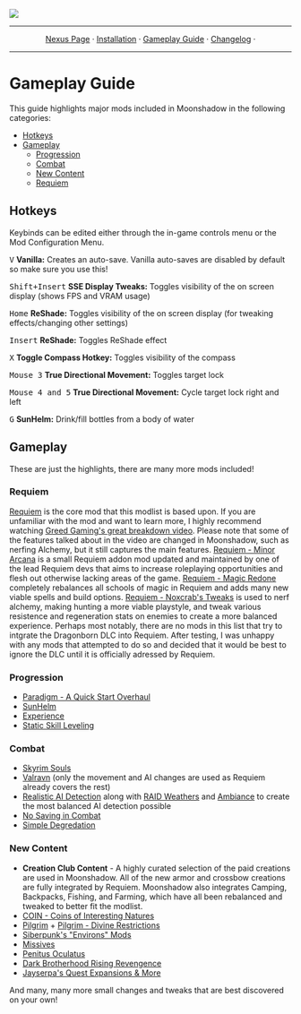 <a href="https://www.nexusmods.com/skyrimspecialedition/mods/85896"><img src="https://staticdelivery.nexusmods.com/mods/1704/images/85896/85896-1677468574-1704277277.png" target="_blank"></a>

---

<p align="center">
  <a href="https://www.nexusmods.com/skyrimspecialedition/mods/85896">Nexus Page</a> ·
  <a href="README.md">Installation</a> ·
  <a href="GAMEPLAY.md">Gameplay Guide</a> ·
  <a href="CHANGELOG.md">Changelog</a> ·
</p>

---

# Gameplay Guide

This guide highlights major mods included in Moonshadow in the following categories:

- [Hotkeys](#hotkeys)
- [Gameplay](#gameplay)
  - [Progression](#progression)
  - [Combat](#combat)
  - [New Content](#new-content)
  - [Requiem](#requiem)

## Hotkeys

Keybinds can be edited either through the in-game controls menu or the Mod Configuration Menu.

<kbd>V</kbd> **Vanilla:** Creates an auto-save. Vanilla auto-saves are disabled by default so make sure you use this! 

<kbd>Shift+Insert</kbd> **SSE Display Tweaks:** Toggles visibility of the on screen display (shows FPS and VRAM usage)

<kbd>Home</kbd> **ReShade:** Toggles visibility of the on screen display (for tweaking effects/changing other settings)

<kbd>Insert</kbd> **ReShade:** Toggles ReShade effect

<kbd>X</kbd> **Toggle Compass Hotkey:** Toggles visibility of the compass

<kbd>Mouse 3</kbd> **True Directional Movement:** Toggles target lock

<kbd>Mouse 4 and 5</kbd> **True Directional Movement:** Cycle target lock right and left

<kbd>G</kbd> **SunHelm:** Drink/fill bottles from a body of water


## Gameplay

These are just the highlights, there are many more mods included!

### Requiem
[Requiem](https://www.nexusmods.com/skyrimspecialedition/mods/60888) is the core mod that this modlist is based upon. If you are unfamiliar with the mod and want to learn more, I highly recommend watching [Greed Gaming's great breakdown video](https://www.youtube.com/watch?v=fG7D8meR0cY). Please note that some of the features talked about in the video are changed in Moonshadow, such as nerfing Alchemy, but it still captures the main features. [Requiem - Minor Arcana](https://www.nexusmods.com/skyrimspecialedition/mods/61342) is a small Requiem addon mod updated and maintained by one of the lead Requiem devs that aims to increase roleplaying opportunities and flesh out otherwise lacking areas of the game. [Requiem - Magic Redone](https://www.nexusmods.com/skyrimspecialedition/mods/59302) completely rebalances all schools of magic in Requiem and adds many new viable spells and build options. [Requiem - Noxcrab's Tweaks](https://www.nexusmods.com/skyrimspecialedition/mods/42591) is used to nerf alchemy, making hunting a more viable playstyle, and tweak various resistence and regeneration stats on enemies to create a more balanced experience. Perhaps most notably, there are no mods in this list that try to intgrate the Dragonborn DLC into Requiem. After testing, I was unhappy with any mods that attempted to do so and decided that it would be best to ignore the DLC until it is officially adressed by Requiem.

### Progression

- [Paradigm - A Quick Start Overhaul](https://www.nexusmods.com/skyrimspecialedition/mods/85939)
- [SunHelm](https://www.nexusmods.com/skyrimspecialedition/mods/39414)
- [Experience](https://www.nexusmods.com/skyrimspecialedition/mods/17751)
- [Static Skill Leveling](https://www.nexusmods.com/skyrimspecialedition/mods/30410)

### Combat
- [Skyrim Souls](https://www.nexusmods.com/skyrimspecialedition/mods/27859)
- [Valravn](https://www.nexusmods.com/skyrimspecialedition/mods/53869) (only the movement and AI changes are used as Requiem already covers the rest)
- [Realistic AI Detection](https://www.nexusmods.com/skyrimspecialedition/mods/2345) along with [RAID Weathers](https://www.nexusmods.com/skyrimspecialedition/mods/63116) and [Ambiance](https://www.nexusmods.com/skyrimspecialedition/mods/46383) to create the most balanced AI detection possible
- [No Saving in Combat](https://www.nexusmods.com/skyrimspecialedition/mods/29914)
- [Simple Degredation](https://www.nexusmods.com/skyrimspecialedition/mods/74790)

### New Content
- **Creation Club Content** - A highly curated selection of the paid creations are used in Moonshadow. All of the new armor and crossbow creations are fully integrated by Requiem. Moonshadow also integrates Camping, Backpacks, Fishing, and Farming, which have all been rebalanced and tweaked to better fit the modlist.
- [COIN - Coins of Interesting Natures](https://www.nexusmods.com/skyrimspecialedition/mods/51439)
- [Pilgrim](https://www.nexusmods.com/skyrimspecialedition/mods/54099) + [Pilgrim - Divine Restrictions](https://www.nexusmods.com/skyrimspecialedition/mods/88814)
- [Siberpunk's "Environs" Mods](https://www.nexusmods.com/skyrimspecialedition/users/36774500)
- [Missives](https://www.nexusmods.com/skyrimspecialedition/mods/17576)
- [Penitus Oculatus](https://www.nexusmods.com/skyrimspecialedition/mods/21061)
- [Dark Brotherhood Rising Revengence](https://www.nexusmods.com/skyrimspecialedition/mods/57157)
- [Jayserpa's Quest Expansions & More](https://www.nexusmods.com/skyrimspecialedition/users/5201727)

And many, many more small changes and tweaks that are best discovered on your own!
